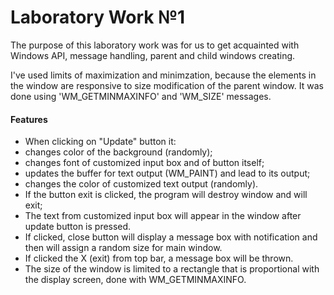 Laboratory Work №1
==================

The purpose of this laboratory work was for us to get acquainted with Windows API, message handling, parent and child windows creating. 

I've used limits of maximization and minimzation, because the elements in the window are responsive to size modification of the parent window. It was done using 'WM_GETMINMAXINFO' and 'WM_SIZE' messages.


#### Features
*  When clicking on "Update" button it:
*  changes color of the background (randomly);
*  changes font of customized input box and of button itself;
*  updates the buffer for text output (WM_PAINT) and lead to its output;
*  changes the color of customized text output (randomly).
*  If the button exit is clicked, the program will destroy window and will exit;
*  The text from customized input box will appear in the window after update button is pressed.
*  If clicked, close button will display a message box with notification and then will assign a random 
size for main window.
*  If clicked the X (exit) from top bar, a message box will be thrown.
*  The size of the window is limited to a rectangle that is proportional with the display screen, done
with WM_GETMINMAXINFO. 
